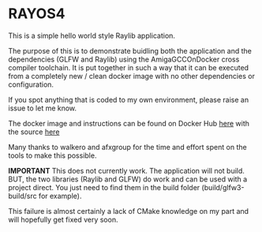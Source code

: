RAYOS4
===

This is a simple hello world style Raylib application.

The purpose of this is to demonstrate buidling both the application and the dependencies
(GLFW and Raylib) using the AmigaGCCOnDocker cross compiler toolchain. It is put together
in such a way that it can be executed from a completely new / clean docker image with no
other dependencies or configuration.

If you spot anything that is coded to my own environment, please raise an issue to let me
know.

The docker image and instructions can be found on Docker Hub [here](https://hub.docker.com/r/walkero/amigagccondocker) with the source [here](https://github.com/walkero-gr/AmigaGCConDocker)

Many thanks to walkero and afxgroup for the time and effort spent on the tools to make this possible.

**IMPORTANT** This does not currently work. The application will not build. BUT, the
two libraries (Raylib and GLFW) do work and can be used with a project direct. You just
need to find them in the build folder (build/glfw3-build/src for example).

This failure is almost certainly a lack of CMake knowledge on my part and will hopefully get
fixed very soon.
